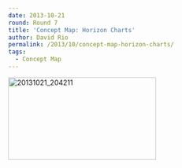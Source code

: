 ```yaml
---
date: 2013-10-21
round: Round 7
title: 'Concept Map: Horizon Charts'
author: David Rio
permalink: /2013/10/concept-map-horizon-charts/
tags:
  - Concept Map
---
```

[<img class="alignnone size-medium wp-image-4878" alt="20131021_204211" src="http://teaching.software-carpentry.org/wp-content/uploads/2013/10/20131021_204211-300x168.jpg" width="300" height="168" />][1]

 [1]: http://teaching.software-carpentry.org/wp-content/uploads/2013/10/20131021_204211.jpg

